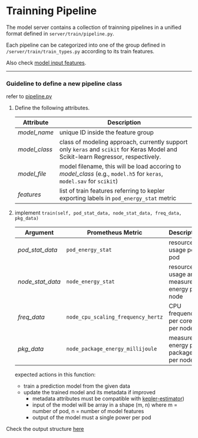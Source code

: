 # Trainning Pipeline
The model server contains a collection of trainning pipelines in a unified format defined in `server/train/pipeline.py`.

Each pipeline can be categorized into one of the group defined in `/server/train/train_types.py` according to its train features.

Also check [model input features](./model_feature.md).

---

### Guideline to define a new pipeline class
refer to [pipeline.py](../server/train/pipeline.py)
1. Define the following attributes.

    Attribute|Description
    ---|---
    *model_name*| unique ID inside the feature group
    *model_class* | class of modeling approach, currently support only `keras` and `scikit` for Keras Model and Scikit-learn Regressor, respectively.
    *model_file*| model filename, this will be load accoring to *model_class* (e.g., `model.h5` for `keras`, `model.sav` for `scikit`)
    *features*| list of train features referring to kepler exporting labels in `pod_energy_stat` metric


2. implement `train(self, pod_stat_data, node_stat_data, freq_data, pkg_data)`

    Argument|Prometheus Metric|Description
    ---|---|---
    *pod_stat_data*| `pod_energy_stat` |resource usage per pod
    *node_stat_data* | `node_energy_stat`|resource usage and measured energy per node
    *freq_data*| `node_cpu_scaling_frequency_hertz`|CPU frequency per core per node
    *pkg_data*| `node_package_energy_millijoule`|measured energy per package per node

    expected actions in this function:
    - train a prediction model from the given data
    - update the trained model and its metadata if improved
      - metadata attributes must be compatible with [kepler-estimator](https://github.com/sustainable-computing-io/kepler-estimator/blob/d351cbfadd67f5f270f223c2e7ebeb225f06a070/src/model/load.py#L17))
      - input of the model will be array in a shape (m, n) where m = number of pod, n = number of model features
      - output of the model must a single power per pod

Check the output structure [here](./model_format.md)